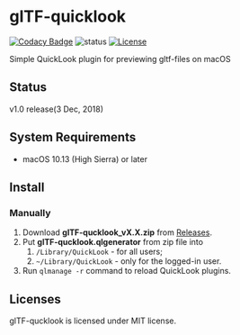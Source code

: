 # glTF-quicklook

[![Codacy Badge](https://api.codacy.com/project/badge/Grade/7d3aad2754eb4ef2adb1cbf2dcc050da)](https://www.codacy.com/app/toshiks/glTF-quicklook?utm_source=github.com&amp;utm_medium=referral&amp;utm_content=toshiks/glTF-qucklook&amp;utm_campaign=Badge_Grade)
![status](https://img.shields.io/badge/glTF-2%2E0-green.svg?style=flat)
[![License](http://img.shields.io/:license-mit-blue.svg)](https://github.com/toshiks/glTF-quicklook/blob/master/LICENSE)

Simple QuickLook plugin for previewing gltf-files on macOS

## Status

v1.0 release(3 Dec, 2018)

## System Requirements

- macOS 10.13 (High Sierra) or later

## Install

### Manually

1. Download **glTF-qucklook_vX.X.zip** from [Releases](https://github.com/toshiks/glTF-quicklook/releases/latest).
2. Put **glTF-qucklook.qlgenerator** from zip file into 
    1. `/Library/QuickLook` - for all users;
    2. `~/Library/QuickLook` - only for the logged-in user.
3. Run `qlmanage -r` command to reload QuickLook plugins.

## Licenses

glTF-qucklook is licensed under MIT license.
